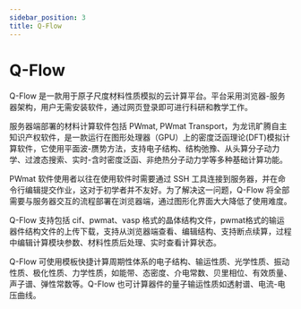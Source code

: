 ```yaml
---
sidebar_position: 3
title: Q-Flow
---
```


# Q-Flow

Q-Flow 是一款用于原子尺度材料性质模拟的云计算平台。平台采用浏览器-服务器架构，用户无需安装软件，通过网页登录即可进行科研和教学工作。

服务器端部署的材料计算软件包括 PWmat, PWmat Transport，为龙讯旷腾自主知识产权软件，是一款运行在图形处理器（GPU）上的密度泛函理论(DFT)模拟计算软件，它使用平面波-赝势方法，支持电子结构、结构弛豫、从头算分子动力学、过渡态搜索、实时-含时密度泛函、非绝热分子动力学等多种基础计算功能。

PWmat 软件使用者以往在使用软件时需要通过 SSH 工具连接到服务器，并在命令行编辑提交作业，这对于初学者并不友好。为了解决这一问题，Q-Flow 将全部需要与服务器交互的流程部署在浏览器端，通过图形化界面大大降低了使用难度。

Q-Flow 支持包括 cif、pwmat、vasp 格式的晶体结构文件，pwmat格式的输运器件结构文件的上传下载，支持从浏览器端查看、编辑结构、支持断点续算，过程中编辑计算模块参数、材料性质后处理、实时查看计算状态。

Q-Flow 可使用模板快捷计算周期性体系的电子结构、输运性质、光学性质、振动性质、极化性质、力学性质，如能带、态密度、介电常数、贝里相位、有效质量、声子谱、弹性常数等。Q-Flow 也可计算器件的量子输运性质如透射谱、电流-电压曲线。
